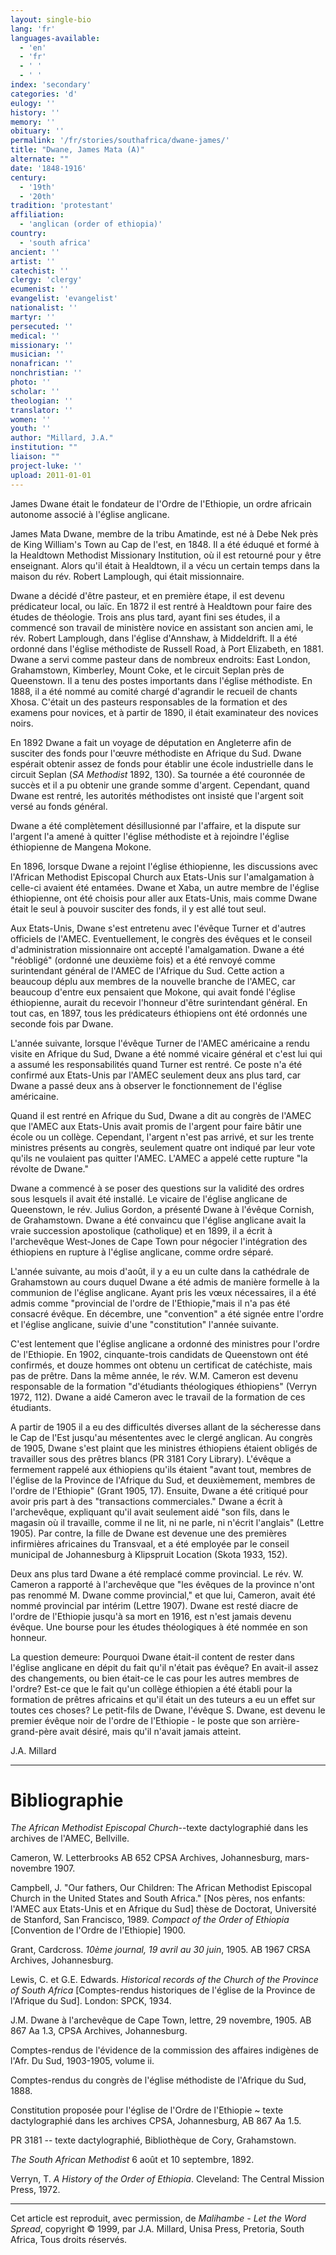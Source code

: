 ```yaml
---
layout: single-bio
lang: 'fr'
languages-available:
  - 'en'
  - 'fr'
  - ' '
  - ' '
index: 'secondary'
categories: 'd'
eulogy: ''
history: ''
memory: ''
obituary: ''
permalink: '/fr/stories/southafrica/dwane-james/'
title: "Dwane, James Mata (A)"
alternate: ""
date: '1848-1916'
century:
  - '19th'
  - '20th'
tradition: 'protestant'
affiliation:
  - 'anglican (order of ethiopia)'
country:
  - 'south africa'
ancient: ''
artist: ''
catechist: ''
clergy: 'clergy'
ecumenist: ''
evangelist: 'evangelist'
nationalist: ''
martyr: ''
persecuted: ''
medical: ''
missionary: ''
musician: ''
nonafrican: ''
nonchristian: ''
photo: ''
scholar: ''
theologian: ''
translator: ''
women: ''
youth: ''
author: "Millard, J.A."
institution: ""
liaison: ""
project-luke: ''
upload: 2011-01-01
---
```




James Dwane était le fondateur de l'Ordre de l'Ethiopie, un ordre africain autonome associé à l'église anglicane.

James Mata Dwane, membre de la tribu Amatinde, est né à Debe Nek près de King William's Town au Cap de l'est, en 1848. Il a été éduqué et formé à la Healdtown Methodist Missionary Institution, où il est retourné pour y être enseignant. Alors qu'il était à Healdtown, il a vécu un certain temps dans la maison du rév. Robert Lamplough, qui était missionnaire.

Dwane a décidé d'être pasteur, et en première étape, il est devenu prédicateur local, ou laïc. En 1872 il est rentré à Healdtown pour faire des études de théologie. Trois ans plus tard, ayant fini ses études, il a commencé son travail de ministère novice en assistant son ancien ami, le rév. Robert Lamplough, dans l'église d'Annshaw, à Middeldrift. Il a été ordonné dans l'église méthodiste de Russell Road, à Port Elizabeth, en 1881. Dwane a servi comme pasteur dans de nombreux endroits: East London, Grahamstown, Kimberley, Mount Coke, et le circuit Seplan près de Queenstown. Il a tenu des postes importants dans l'église méthodiste. En 1888, il a été nommé au comité chargé d'agrandir le recueil de chants Xhosa. C'était un des pasteurs responsables de la formation et des examens pour novices, et à partir de 1890, il était examinateur des novices noirs.

En 1892 Dwane a fait un voyage de députation en Angleterre afin de susciter des fonds pour l'œuvre méthodiste en Afrique du Sud. Dwane espérait obtenir assez de fonds pour établir une école industrielle dans le circuit Seplan (*SA Methodist* 1892, 130). Sa tournée a été couronnée de succès et il a pu obtenir une grande somme d'argent. Cependant, quand Dwane est rentré, les autorités méthodistes ont insisté que l'argent soit versé au fonds général.

Dwane a été complètement désillusionné par l'affaire, et la dispute sur l'argent l'a amené à quitter l'église méthodiste et à rejoindre l'église éthiopienne de Mangena Mokone.

En 1896, lorsque Dwane a rejoint l'église éthiopienne, les discussions avec l'African Methodist Episcopal Church aux Etats-Unis sur l'amalgamation à celle-ci avaient été entamées. Dwane et Xaba, un autre membre de l'église éthiopienne, ont été choisis pour aller aux Etats-Unis, mais comme Dwane était le seul à pouvoir susciter des fonds, il y est allé tout seul.

Aux Etats-Unis, Dwane s'est entretenu avec l'évêque Turner et d'autres officiels de l'AMEC. Eventuellement, le congrès des évêques et le conseil d'administration missionnaire ont accepté l'amalgamation. Dwane a été "réobligé" (ordonné une deuxième fois) et a été renvoyé comme surintendant général de l'AMEC de l'Afrique du Sud. Cette action a beaucoup déplu aux membres de la nouvelle branche de l'AMEC, car beaucoup d'entre eux pensaient que Mokone, qui avait fondé l'église éthiopienne, aurait du recevoir l'honneur d'être surintendant général. En tout cas, en 1897, tous les prédicateurs éthiopiens ont été ordonnés une seconde fois par Dwane.

L'année suivante, lorsque l'évêque Turner de l'AMEC américaine a rendu visite en Afrique du Sud, Dwane a été nommé vicaire général et c'est lui qui a assumé les responsabilités quand Turner est rentré. Ce poste n'a été confirmé aux Etats-Unis par l'AMEC seulement deux ans plus tard, car Dwane a passé deux ans à observer le fonctionnement de l'église américaine.

Quand il est rentré en Afrique du Sud, Dwane a dit au congrès de l'AMEC que l'AMEC aux Etats-Unis avait promis de l'argent pour faire bâtir une école ou un collège. Cependant, l'argent n'est pas arrivé, et sur les trente ministres présents au congrès, seulement quatre ont indiqué par leur vote qu'ils ne voulaient pas quitter l'AMEC. L'AMEC a appelé cette rupture "la révolte de Dwane."

Dwane a commencé à se poser des questions sur la validité des ordres sous lesquels il avait été installé. Le vicaire de l'église anglicane de Queenstown, le rév. Julius Gordon, a présenté Dwane à l'évêque Cornish, de Grahamstown. Dwane a été convaincu que l'église anglicane avait la vraie succession apostolique (catholique) et en 1899, il a écrit à l'archevêque West-Jones de Cape Town pour négocier l'intégration des éthiopiens en rupture à l'église anglicane, comme ordre séparé.

L'année suivante, au mois d'août, il y a eu un culte dans la cathédrale de Grahamstown au cours duquel Dwane a été admis de manière formelle à la communion de l'église anglicane. Ayant pris les vœux nécessaires, il a été admis comme "provincial de l'ordre de l'Ethiopie,"mais il n'a pas été consacré évêque. En décembre, une "convention" a été signée entre l'ordre et l'église anglicane, suivie d'une "constitution" l'année suivante.

C'est lentement que l'église anglicane a ordonné des ministres pour l'ordre de l'Ethiopie. En 1902, cinquante-trois candidats de Queenstown ont été confirmés, et douze hommes ont obtenu un certificat de catéchiste, mais pas de prêtre. Dans la même année, le rév. W.M. Cameron est devenu responsable de la formation "d'étudiants théologiques éthiopiens" (Verryn 1972, 112). Dwane a aidé Cameron avec le travail de la formation de ces étudiants.

A partir de 1905 il a eu des difficultés diverses allant de la sécheresse dans le Cap de l'Est jusqu'au mésententes avec le clergé anglican. Au congrès de 1905, Dwane s'est plaint que les ministres éthiopiens étaient obligés de travailler sous des prêtres blancs (PR 3181 Cory Library). L'évêque a fermement rappelé aux éthiopiens qu'ils étaient "avant tout, membres de l'église de la Province de l'Afrique du Sud, et deuxièmement, membres de l'ordre de l'Ethiopie" (Grant 1905, 17). Ensuite, Dwane a été critiqué pour avoir pris part à des "transactions commerciales." Dwane a écrit à l'archevêque, expliquant qu'il avait seulement aidé "son fils, dans le magasin où il travaille, comme il ne lit, ni ne parle, ni n'écrit l'anglais" (Lettre 1905). Par contre, la fille de Dwane est devenue une des premières infirmières africaines du Transvaal, et a été employée par le conseil municipal de Johannesburg à Klipspruit Location (Skota 1933, 152).

Deux ans plus tard Dwane a été remplacé comme provincial. Le rév. W. Cameron a rapporté à l'archevêque que "les évêques de la province n'ont pas renommé M. Dwane comme provincial," et que lui, Cameron, avait été nommé provincial par intérim (Lettre 1907). Dwane est resté diacre de l'ordre de l'Ethiopie jusqu'à sa mort en 1916, est n'est jamais devenu évêque. Une bourse pour les études théologiques à été nommée en son honneur.

La question demeure: Pourquoi Dwane était-il content de rester dans l'église anglicane en dépit du fait qu'il n'était pas évêque? En avait-il assez des changements, ou bien était-ce le cas pour les autres membres de l'ordre? Est-ce que le fait qu'un collège éthiopien a été établi pour la formation de prêtres africains et qu'il était un des tuteurs a eu un effet sur toutes ces choses? Le petit-fils de Dwane, l'évêque S. Dwane, est devenu le premier évêque noir de l'ordre de l'Ethiopie - le poste que son arrière-grand-père avait désiré, mais qu'il n'avait jamais atteint.

J.A. Millard

---

# Bibliographie

*The African Methodist Episcopal Church*--texte dactylographié dans les archives de l'AMEC, Bellville.

Cameron, W. Letterbrooks AB 652 CPSA Archives, Johannesburg, mars-novembre 1907.

Campbell, J. "Our fathers, Our Children: The African Methodist Episcopal Church in the United States and South Africa." [Nos pères, nos enfants: l'AMEC aux Etats-Unis et en Afrique du Sud] thèse de Doctorat, Université de Stanford, San Francisco, 1989.
*Compact of the Order of Ethiopia* [Convention de l'Ordre de l'Ethiopie] 1900.

Grant, Cardcross. *10ème journal, 19 avril au 30 juin*, 1905. AB 1967 CRSA Archives, Johannesburg.

Lewis, C. et G.E. Edwards. *Historical records of the Church of the Province of South Africa* [Comptes-rendus historiques de l'église de la Province de l'Afrique du Sud]. London: SPCK, 1934.

J.M. Dwane à l'archevêque de Cape Town, lettre, 29 novembre, 1905. AB 867 Aa 1.3, CPSA Archives, Johannesburg.

Comptes-rendus de l'évidence de la commission des affaires indigènes de l'Afr. Du Sud, 1903-1905, volume ii.

Comptes-rendus du congrès de l'église méthodiste de l'Afrique du Sud, 1888.

Constitution proposée pour l'église de l'Ordre de l'Ethiopie ~ texte dactylographié dans les archives CPSA, Johannesburg, AB 867 Aa 1.5.

PR 3181 -- texte dactylographié, Bibliothèque de Cory, Grahamstown.

*The South African Methodist* 6 août et 10 septembre, 1892.

Verryn, T. *A History of the Order of Ethiopia*. Cleveland: The Central Mission Press, 1972.

---

Cet article est reproduit, avec permission, de *Malihambe - Let the Word Spread*, copyright © 1999, par J.A. Millard, Unisa Press, Pretoria, South Africa, Tous droits réservés.
